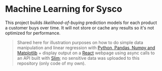 # Machine Learning for Sysco
This project builds _likelihood-of-buying_ prediction models for each product a customer buys over time. It will not store or cache any results so it's not optimized for performance.

>Shared here for illustration purposes on how to do simple data manipulation and linear regression with [Python, Pandas, Numpy and Matplotlib](https://www.udemy.com/deep-learning-prerequisites-the-numpy-stack-in-python/) + display output on a [React](https://reactjs.org/) webpage using async calls to an API built with [Slim](https://www.slimframework.com/); no sensitive data was uploaded to this repository (only code of my own).
